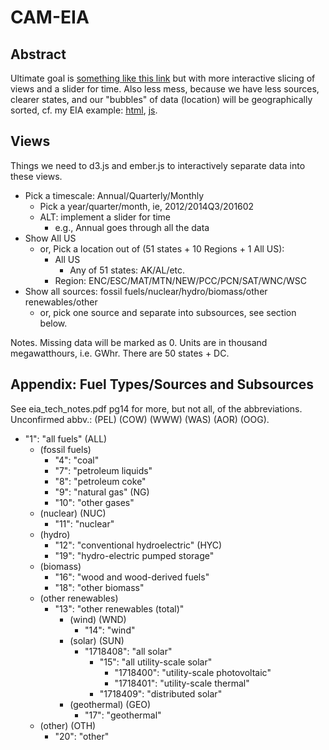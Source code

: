 # CAM-EIA

## Abstract

Ultimate goal is [something like this link](http://www.brightpointinc.com/political_influence/) but with more interactive slicing of views and a slider for time. Also less mess, because we have less sources, clearer states, and our "bubbles" of data (location) will be geographically sorted, cf. my EIA example: [html](https://github.com/ehacinom/EIA/blob/master/geo.html), [js](https://github.com/ehacinom/EIA/blob/master/geo.js).

## Views
Things we need to d3.js and ember.js to interactively separate data into these views. 

* Pick a timescale: Annual/Quarterly/Monthly 
    * Pick a year/quarter/month, ie, 2012/2014Q3/201602
    * ALT: implement a slider for time
        * e.g., Annual goes through all the data
* Show All US
    * or, Pick a location out of (51 states + 10 Regions + 1 All US): 
        * All US
            * Any of 51 states: AK/AL/etc.
        * Region: ENC/ESC/MAT/MTN/NEW/PCC/PCN/SAT/WNC/WSC
* Show all sources: fossil fuels/nuclear/hydro/biomass/other renewables/other
    * or, pick one source and separate into subsources, see section below.

Notes. Missing data will be marked as 0. Units are in thousand megawatthours, i.e. GWhr. There are 50 states + DC.

## Appendix: Fuel Types/Sources and Subsources

See eia_tech_notes.pdf pg14 for more, but not all, of the abbreviations. Unconfirmed abbv.: (PEL) (COW) (WWW) (WAS) (AOR) (OOG).

* "1": "all fuels" (ALL)
    * (fossil fuels)
        * "4": "coal"
        * "7": "petroleum liquids"
        * "8": "petroleum coke"
        * "9": "natural gas" (NG)
        * "10": "other gases"
    * (nuclear) (NUC)
        * "11": "nuclear"
    * (hydro)
        * "12": "conventional hydroelectric" (HYC)
        * "19": "hydro-electric pumped storage"
    * (biomass)
        * "16": "wood and wood-derived fuels"
        * "18": "other biomass"
    * (other renewables)
        * "13": "other renewables (total)"
            * (wind) (WND)
                * "14": "wind"
            * (solar) (SUN)
                * "1718408": "all solar"
                    * "15": "all utility-scale solar"
                        * "1718400": "utility-scale photovoltaic"
                        * "1718401": "utility-scale thermal"
                    * "1718409": "distributed solar"
            * (geothermal) (GEO)
                * "17": "geothermal"
    * (other) (OTH)
        * "20": "other"
